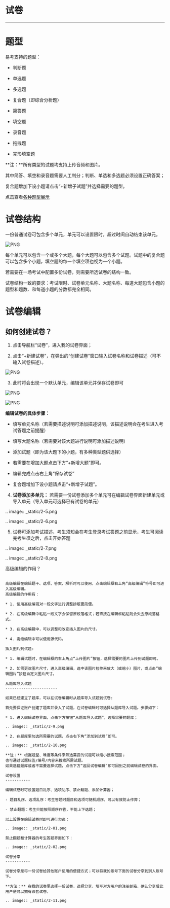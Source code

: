 # 试卷
---
# 题型 #

易考支持的题型：

* 判断题

* 单选题

* 多选题

* 复合题（即综合分析题）

* 简答题

* 填空题

* 录音题

* 拖拽题

* 完形填空题

**注：**所有类型的试题均支持上传音频和图片。

其中简答、填空和录音题需要人工判分；判断、单选和多选题必须设置正确答案；

复合题增加下设小题请点击“+新增子试题”并选择需要的题型。

点击查看[各种题型展示](http://docs.eztest.org/zh_CN/latest/items.html#id2)

# 试卷结构 #

一份普通试卷可包含多个单元，单元可以设置限时，超过时间自动结束该单元。

![PNG](_static/2-1.png)

每个单元可以包含一个或多个大题，每个大题可以包含多个试题。试题中的复合题可以包含多个小题，填空题的每一个填空项也视为一个小题。

若需要在一场考试中配置多份试卷，则需要所选试卷的结构一致。

试卷结构一致的要求：考试限时、试卷单元名称、大题名称、每道大题包含小题的题型和题数、和每道小题的分数都完全相同。


# 试卷编辑 #

## 如何创建试卷？ ##

1. 点击导航栏“试卷”，进入我的试卷界面；

2. 点击“+新建试卷”，在弹出的“创建试卷”窗口输入试卷名称和试卷描述（可不输入试卷描述）。

![PNG](_static/2-1.png)

3. 此时将会出现一个默认单元，编辑该单元并保存试卷即可

![PNG](_static/2-1.png)

![PNG](_static/2-1.png)

**编辑试卷的具体步骤：**

* 填写单元名称（若需要描述说明可添加描述说明，该描述说明会在考生进入考试答题之前提醒）

* 填写大题名称（若需要对该大题进行说明可添加描述说明）

* 添加试题（即为该大题下的小题，有多种类型题供选择）

* 若需要在增加大题点击下方“+新增大题”即可。

* 编辑完成点击右上角“保存试卷”

* 复合题增加下设小题请点击“+新增子试题”。

4. **试卷添加多单元：** 若需要一份试卷添加多个单元可在编辑试卷界面新建单元或导入单元（导入单元可选择已有试卷的单元）

.. image:: _static/2-5.png

.. image:: _static/2-6.png

5. 试卷可添加考试描述，考生须知会在考生登录考试答题之前显示，考生可阅读完考生须之后，点击开始答题

.. image:: _static/2-7.png

.. image:: _static/2-8.png

高级编辑的作用？
````````````````````

高级编辑在编辑题干、选项、答案、解析时可以使用，点击编辑框右上角“高级编辑”符号即可进入高级编辑。
高级编辑的作用有：

* 1. 使用高级编辑对一段文字进行调整排版更简便。

* 2. 在高级编辑中粘贴一段文字会保留原段落格式；若直接在编辑框粘贴则会失去原段落格式。

* 3. 在高级编辑中，可以调整和改变插入图片的尺寸。

* 4. 高级编辑中可以使用源代码。

插入图片到试题:

* 1. 编辑试题时，在编辑框的右上角点“上传图片”按钮，选择需要的图片上传到试题即可。

* 2. 如需更改图片尺寸，进入高级编辑，选中该图片拉伸来放大（或缩小）图片，或点击“编辑图片”按钮自定义图片尺寸。

从题库导入试题
-----------------------

如果已经建立了题库，可以在试卷编辑时从题库导入试题到试卷:

首先要保证账户创建了题库并录入了试题，在试卷编辑时可选择从题库导入试题。步骤如下：

* 1. 进入编辑试卷界面，点击下方按钮“从题库导入试题”，选择需要的题库；

.. image:: _static/2-9.png

* 2. 在题库里勾选所需要的试题，点击右下角“添加到试卷”即可。

.. image:: _static/2-10.png

**注：** 根据题型、难度等条件来筛选需要的试题可以缩小搜索范围；
也可通过试题标签/编号/内容来搜索所需试题。
如果选错题库或者不需要选择试题，点击下方“返回试卷编辑”即可回到之前编辑试卷的界面。

试卷设置
-----------

编辑试卷时可设置题目乱序、选项乱序、禁止翻题、添加计算器；

- 题目乱序、选项乱序：考生答题时题目和选项可随机顺序，可以有效防止作弊；

- 禁止翻题：考生只能按照顺序作答，不能上下选题；

以上设置在编辑试卷时即可进行勾选：

.. image:: _static/2-01.png

禁止翻题和计算器的考生答题界面如下：

.. image:: _static/2-02.png

试卷分享
-----------

试卷分享是将一份试卷给其他账户使用的便捷方式；可以将我的账号下面的试卷分享到别人账号下。 

**方法：** 在我的试卷里选择一份试卷，选择分享，填写对方用户的注册邮箱，确认分享后此用户便可以拥有该套试卷。

.. image:: _static/2-11.png
